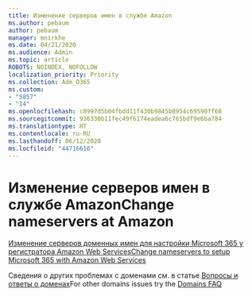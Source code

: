 ```yaml
---
title: Изменение серверов имен в службе Amazon
ms.author: pebaum
author: pebaum
manager: mnirkhe
ms.date: 04/21/2020
ms.audience: Admin
ms.topic: article
ROBOTS: NOINDEX, NOFOLLOW
localization_priority: Priority
ms.collection: Adm_O365
ms.custom:
- "5857"
- "14"
ms.openlocfilehash: c8997d5b04fbdd11f430b9845b8954c69590ff68
ms.sourcegitcommit: 936330b11fec49f6174eadea6c765bdf9e6ba784
ms.translationtype: HT
ms.contentlocale: ru-RU
ms.lasthandoff: 06/12/2020
ms.locfileid: "44716616"
---
```

# <a name="change-nameservers-at-amazon"></a><span data-ttu-id="f742c-102">Изменение серверов имен в службе Amazon</span><span class="sxs-lookup"><span data-stu-id="f742c-102">Change nameservers at Amazon</span></span>

[<span data-ttu-id="f742c-103">Изменение серверов доменных имен для настройки Microsoft 365 у регистратора Amazon Web Services</span><span class="sxs-lookup"><span data-stu-id="f742c-103">Change nameservers to setup Microsoft 365 with Amazon Web Services</span></span>](https://docs.microsoft.com/microsoft-365/admin/dns/change-nameservers-at-aws?view=o365-worldwide)

<span data-ttu-id="f742c-104">Сведения о других проблемах с доменами см. в статье [Вопросы и ответы о доменах](https://docs.microsoft.com/microsoft-365/admin/setup/domains-faq?view=o365-worldwide)</span><span class="sxs-lookup"><span data-stu-id="f742c-104">For other domains issues try the  [Domains FAQ](https://docs.microsoft.com/microsoft-365/admin/setup/domains-faq?view=o365-worldwide)</span></span>